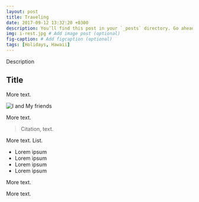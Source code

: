 ```yaml
---
layout: post
title: Traveling
date: 2017-09-12 13:32:20 +0300
description: You’ll find this post in your `_posts` directory. Go ahead and edit it and re-build the site to see your changes. # Add post description (optional)
img: i-rest.jpg # Add image post (optional)
fig-caption: # Add figcaption (optional)
tags: [Holidays, Hawaii]
---
```


Description

## Title
More text.

![I and My friends]({{site.baseurl}}/assets/img/collage-travel.jpg)

More text.

>Citation, text.

More text.
List.

* Lorem ipsum
* Lorem ipsum
* Lorem ipsum
* Lorem ipsum

More text.

More text.

